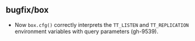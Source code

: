 ## bugfix/box

* Now `box.cfg()` correctly interprets the `TT_LISTEN` and `TT_REPLICATION`
  environment variables with query parameters (gh-9539).
